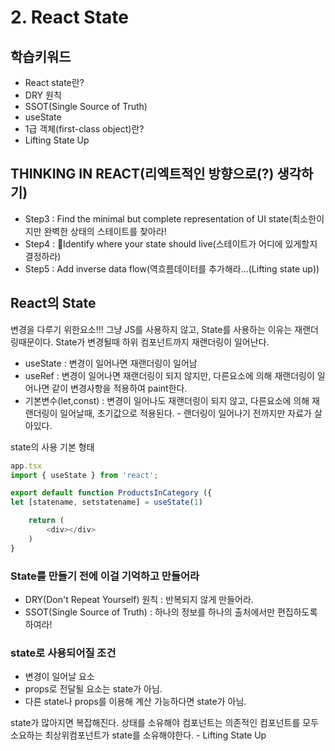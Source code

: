 # 2. React State

## 학습키워드

* React state란?
* DRY 원칙
* SSOT(Single Source of Truth)
* useState
* 1급 객체(first-class object)란?
* Lifting State Up



## THINKING IN REACT(리엑트적인 방향으로(?) 생각하기)

* &#x20;Step3 : Find the minimal but complete representation of UI state(최소한이지만 완벽한 상태의 스테이트를 찾아라!
* &#x20;Step4 : Identify where your state should live(스테이트가 어디에 있게할지 결정하라)
* &#x20;Step5 : Add inverse data flow(역흐름데이터를 추가해라...(Lifting state up))

## React의 State

변경을 다루기 위한요소!!! 그냥 JS를 사용하지 않고, State를 사용하는 이유는 재랜더링때문이다. State가 변경될때 하위 컴포넌트까지 재랜더링이 일어난다.

* useState : 변경이 일어나면 재랜더링이 일어남
* useRef : 변경이 일어나면 재랜더링이 되지 않지만, 다른요소에 의해 재랜더링이 일어나면 같이 변경사항을 적용하여 paint한다.
* 기본변수(let,const) : 변경이 일어나도 재랜더링이 되지 않고, 다른요소에 의해 재랜더링이 일어날때, 초기값으로 적용된다. - 랜더링이 일어나기 전까지만 자료가 살아있다.

state의 사용 기본 형태

```javascript
app.tsx
import { useState } from 'react';

export default function ProductsInCategory ({
let [statename, setstatename] = useState(1)

    return (
        <div></div>    
    )
} 
```

### State를 만들기 전에 이걸 기억하고 만들어라

* DRY(Don't Repeat Yourself) 원칙 : 반복되지 않게 만들어라.
* SSOT(Single Source of Truth) : 하나의 정보를 하나의 출처에서만 편집하도록하여라!

### state로 사용되어질 조건

* 변경이 일어날 요소
* props로 전달될 요소는 state가 아님.
* 다른 state나 props를 이용해 계산 가능하다면 state가 아님.

state가 많아지면 복잡해진다. 상태를 소유해야 컴포넌트는 의존적인 컴포넌트를 모두 소요하는 최상위컴포넌트가 state를 소유해야한다. - Lifting State Up




